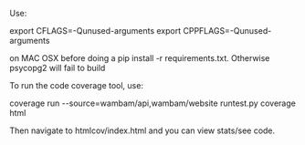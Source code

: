 Use:

export CFLAGS=-Qunused-arguments
export CPPFLAGS=-Qunused-arguments

on MAC OSX before doing a pip install -r requirements.txt. Otherwise psycopg2 will fail to build 

To run the code coverage tool, use:

coverage run --source=wambam/api,wambam/website runtest.py
coverage html

Then navigate to htmlcov/index.html and you can view stats/see code. 


